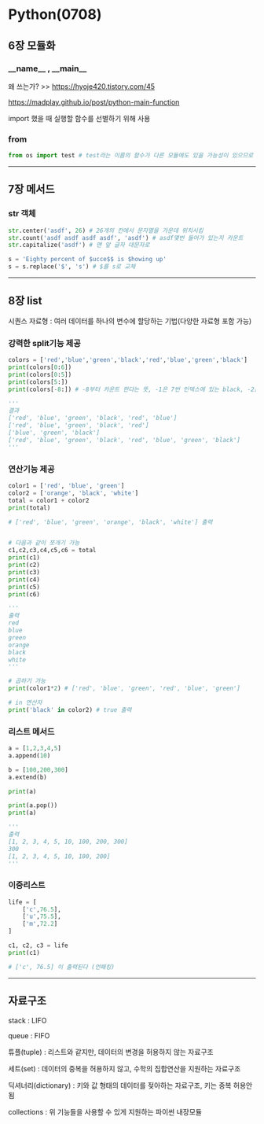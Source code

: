 # Python(0708)

## 6장 모듈화

### \_\_name__ , \_\_main__

왜 쓰는가? >> https://hyoje420.tistory.com/45

 https://madplay.github.io/post/python-main-function

import 했을 때 실행할 함수를 선별하기 위해 사용



### from

```python
from os import test # test라는 이름의 함수가 다른 모듈에도 있을 가능성이 있으므로 from을 붙여 정확히 어떤 파일인지 명시해 충돌을 방지한다
```



---

## 7장 메서드

### str 객체

```python
str.center('asdf', 26) # 26개의 칸에서 문자열을 가운데 위치시킴
str.count('asdf asdf asdf asdf', 'asdf') # asdf몇번 들어가 있는지 카운트
str.capitalize('asdf') # 맨 앞 글자 대문자로

s = 'Eighty percent of $ucce$$ is $howing up'
s = s.replace('$', 's') # $를 s로 교체
```

---

## 8장 list

시퀀스 자료형 : 여러 데이터를 하나의 변수에 할당하는 기법(다양한 자료형 포함 가능)



### 강력한 split기능 제공

```python
colors = ['red','blue','green','black','red','blue','green','black']
print(colors[0:6])
print(colors[0:5])
print(colors[5:])
print(colors[-8:]) # -8부터 카운트 한다는 뜻, -1은 7번 인덱스에 있는 black, -2는 6번 인덱스에 있는 green

''' 
결과
['red', 'blue', 'green', 'black', 'red', 'blue']
['red', 'blue', 'green', 'black', 'red']
['blue', 'green', 'black']
['red', 'blue', 'green', 'black', 'red', 'blue', 'green', 'black']
'''
```



### 연산기능 제공

```python
color1 = ['red', 'blue', 'green']
color2 = ['orange', 'black', 'white']
total = color1 + color2
print(total)

# ['red', 'blue', 'green', 'orange', 'black', 'white'] 출력


# 다음과 같이 쪼개기 가능
c1,c2,c3,c4,c5,c6 = total
print(c1)
print(c2)
print(c3)
print(c4)
print(c5)
print(c6)

'''
출력
red
blue
green
orange
black
white
'''

# 곱하기 가능
print(color1*2) # ['red', 'blue', 'green', 'red', 'blue', 'green']

# in 연산자
print('black' in color2) # true 출력
```



### 리스트 메서드

```python
a = [1,2,3,4,5]
a.append(10)

b = [100,200,300]
a.extend(b)

print(a)

print(a.pop())
print(a)

'''
출력
[1, 2, 3, 4, 5, 10, 100, 200, 300]
300
[1, 2, 3, 4, 5, 10, 100, 200]
'''
```



### 이중리스트

```python
life = [
    ['c',76.5],
    ['u',75.5],
    ['m',72.2]
]

c1, c2, c3 = life
print(c1)

# ['c', 76.5] 이 출력된다 (언패킹)
```

---



## 자료구조

stack : LIFO

queue : FIFO

튜플(tuple) : 리스트와 같지만, 데이터의 변경을 허용하지 않는 자료구조

세트(set) : 데이터의 중복을 허용하지 않고, 수학의 집합연산을 지원하는 자료구조

딕셔너리(dictionary) : 키와 값 형태의 데이터를 젖아하는 자료구조, 키는 중복 허용안됨

collections : 위 기능들을 사용할 수 있게 지원하는 파이썬 내장모듈